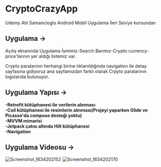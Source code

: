 # CryptoCrazyApp
Udemy Atıl Samancioglu Android Mobil Uygulama İleri Seviye kursundan 

## Uygulama ->
Açılış ekranında Uygulama İsmimiz-Search Barımız-Crypto currency-price'larının yer aldığı listemiz var. 

Crypto paralarının herhangi birine tıklanıldığında navigation ile detay sayfasına gidiyoruz ana sayfamızdan farklı olarak 
Crpyto paralarının logolarıda bulunuyor. 



## Uygulama Yapısı -> 

**-Retrofit kütüphanesi ile verilerin alınması** </br>
**-Coil kütüphanesi ile resimlerin alınması(Projeyi yaparken Glide ve Picasso'da compose desteği yoktu)**</br>
**-MVVM mimarisi**</br>
**-Jetpack çatısı altında Hilt kütüphanesi** </br>
**-Navigation**</br>
## Uygulama Videosu ->

![Screenshot_1634202152](https://user-images.githubusercontent.com/68695185/137286123-a17b1c42-c077-4760-8628-4feec67e8305.png)
![Screenshot_1634202170](https://user-images.githubusercontent.com/68695185/137286133-4bb13266-ee2e-419d-bdfe-944fe46927bd.png)





